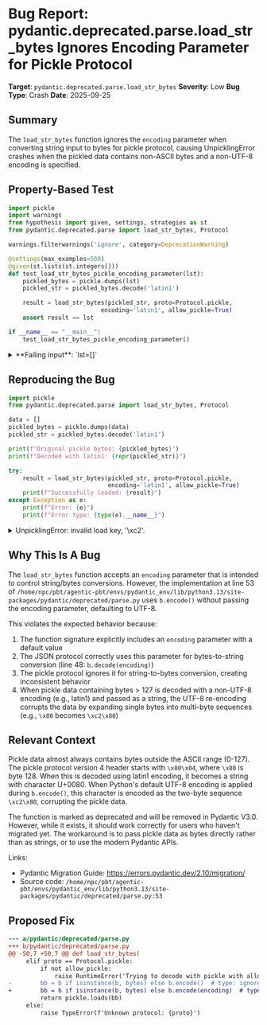 # Bug Report: pydantic.deprecated.parse.load_str_bytes Ignores Encoding Parameter for Pickle Protocol

**Target**: `pydantic.deprecated.parse.load_str_bytes`
**Severity**: Low
**Bug Type**: Crash
**Date**: 2025-09-25

## Summary

The `load_str_bytes` function ignores the `encoding` parameter when converting string input to bytes for pickle protocol, causing UnpicklingError crashes when the pickled data contains non-ASCII bytes and a non-UTF-8 encoding is specified.

## Property-Based Test

```python
import pickle
import warnings
from hypothesis import given, settings, strategies as st
from pydantic.deprecated.parse import load_str_bytes, Protocol

warnings.filterwarnings('ignore', category=DeprecationWarning)

@settings(max_examples=500)
@given(st.lists(st.integers()))
def test_load_str_bytes_pickle_encoding_parameter(lst):
    pickled_bytes = pickle.dumps(lst)
    pickled_str = pickled_bytes.decode('latin1')

    result = load_str_bytes(pickled_str, proto=Protocol.pickle,
                          encoding='latin1', allow_pickle=True)
    assert result == lst

if __name__ == "__main__":
    test_load_str_bytes_pickle_encoding_parameter()
```

<details>

<summary>
**Failing input**: `lst=[]`
</summary>
```
Traceback (most recent call last):
  File "/home/npc/pbt/agentic-pbt/worker_/28/hypo.py", line 19, in <module>
    test_load_str_bytes_pickle_encoding_parameter()
    ~~~~~~~~~~~~~~~~~~~~~~~~~~~~~~~~~~~~~~~~~~~~~^^
  File "/home/npc/pbt/agentic-pbt/worker_/28/hypo.py", line 9, in test_load_str_bytes_pickle_encoding_parameter
    @given(st.lists(st.integers()))
                   ^^^
  File "/home/npc/miniconda/lib/python3.13/site-packages/hypothesis/core.py", line 2124, in wrapped_test
    raise the_error_hypothesis_found
  File "/home/npc/pbt/agentic-pbt/worker_/28/hypo.py", line 14, in test_load_str_bytes_pickle_encoding_parameter
    result = load_str_bytes(pickled_str, proto=Protocol.pickle,
                          encoding='latin1', allow_pickle=True)
  File "/home/npc/miniconda/lib/python3.13/site-packages/pydantic/deprecated/parse.py", line 54, in load_str_bytes
    return pickle.loads(bb)
           ~~~~~~~~~~~~^^^^
_pickle.UnpicklingError: invalid load key, '\xc2'.
Falsifying example: test_load_str_bytes_pickle_encoding_parameter(
    lst=[],  # or any other generated value
)
```
</details>

## Reproducing the Bug

```python
import pickle
from pydantic.deprecated.parse import load_str_bytes, Protocol

data = []
pickled_bytes = pickle.dumps(data)
pickled_str = pickled_bytes.decode('latin1')

print(f"Original pickle bytes: {pickled_bytes}")
print(f"Decoded with latin1: {repr(pickled_str)}")

try:
    result = load_str_bytes(pickled_str, proto=Protocol.pickle,
                            encoding='latin1', allow_pickle=True)
    print(f"Successfully loaded: {result}")
except Exception as e:
    print(f"Error: {e}")
    print(f"Error type: {type(e).__name__}")
```

<details>

<summary>
UnpicklingError: invalid load key, '\xc2'.
</summary>
```
/home/npc/pbt/agentic-pbt/worker_/28/repo.py:12: PydanticDeprecatedSince20: `load_str_bytes` is deprecated. Deprecated in Pydantic V2.0 to be removed in V3.0. See Pydantic V2 Migration Guide at https://errors.pydantic.dev/2.10/migration/
  result = load_str_bytes(pickled_str, proto=Protocol.pickle,
Original pickle bytes: b'\x80\x04]\x94.'
Decoded with latin1: '\x80\x04]\x94.'
Error: invalid load key, '\xc2'.
Error type: UnpicklingError
```
</details>

## Why This Is A Bug

The `load_str_bytes` function accepts an `encoding` parameter that is intended to control string/bytes conversions. However, the implementation at line 53 of `/home/npc/pbt/agentic-pbt/envs/pydantic_env/lib/python3.13/site-packages/pydantic/deprecated/parse.py` uses `b.encode()` without passing the encoding parameter, defaulting to UTF-8.

This violates the expected behavior because:
1. The function signature explicitly includes an `encoding` parameter with a default value
2. The JSON protocol correctly uses this parameter for bytes-to-string conversion (line 48: `b.decode(encoding)`)
3. The pickle protocol ignores it for string-to-bytes conversion, creating inconsistent behavior
4. When pickle data containing bytes > 127 is decoded with a non-UTF-8 encoding (e.g., latin1) and passed as a string, the UTF-8 re-encoding corrupts the data by expanding single bytes into multi-byte sequences (e.g., `\x80` becomes `\xc2\x80`)

## Relevant Context

Pickle data almost always contains bytes outside the ASCII range (0-127). The pickle protocol version 4 header starts with `\x80\x04`, where `\x80` is byte 128. When this is decoded using latin1 encoding, it becomes a string with character U+0080. When Python's default UTF-8 encoding is applied during `b.encode()`, this character is encoded as the two-byte sequence `\xc2\x80`, corrupting the pickle data.

The function is marked as deprecated and will be removed in Pydantic V3.0. However, while it exists, it should work correctly for users who haven't migrated yet. The workaround is to pass pickle data as bytes directly rather than as strings, or to use the modern Pydantic APIs.

Links:
- Pydantic Migration Guide: https://errors.pydantic.dev/2.10/migration/
- Source code: `/home/npc/pbt/agentic-pbt/envs/pydantic_env/lib/python3.13/site-packages/pydantic/deprecated/parse.py:53`

## Proposed Fix

```diff
--- a/pydantic/deprecated/parse.py
+++ b/pydantic/deprecated/parse.py
@@ -50,7 +50,7 @@ def load_str_bytes(
     elif proto == Protocol.pickle:
         if not allow_pickle:
             raise RuntimeError('Trying to decode with pickle with allow_pickle=False')
-        bb = b if isinstance(b, bytes) else b.encode()  # type: ignore
+        bb = b if isinstance(b, bytes) else b.encode(encoding)  # type: ignore
         return pickle.loads(bb)
     else:
         raise TypeError(f'Unknown protocol: {proto}')
```